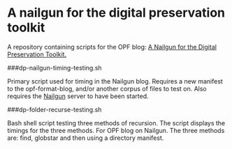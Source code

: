 A nailgun for the digital preservation toolkit
===============================================

A repository containing scripts for the OPF blog: [A Nailgun for the Digital Preservation Toolkit.](http://www.openplanetsfoundation.org/blogs/2014-02-24-nailgun-digital-preservation-toolkit)

###dp-nailgun-timing-testing.sh

Primary script used for timing in the Nailgun blog. Requires a new manifest
to the opf-format-blog, and/or another corpus of files to test on. Also
requires the [Nailgun](http://www.martiansoftware.com/nailgun/Nailgun) 
server to have been started. 

###dp-folder-recurse-testing.sh

Bash shell script testing three methods of recursion. The script displays 
the timings for the three methods. For OPF blog on Nailgun. The three 
methods are: find, globstar and then using a directory manifest.
